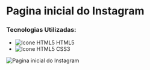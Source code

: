 # Pagina inicial do Instagram

### Tecnologias Utilizadas:
 - ![Icone HTML5](https://i.imgur.com/1uU0UOw.png) HTML5
 - ![Icone HTML5](https://i.imgur.com/UHlZDyc.png) CSS3



![Pagina inicial do Instagram](https://i.imgur.com/FN4mfW2.png)
